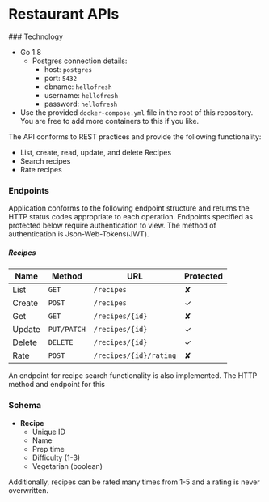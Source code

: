 # Restaurant APIs

### Technology

- Go 1.8
    - Postgres connection details:
        - host: `postgres`
        - port: `5432`
        - dbname: `hellofresh`
        - username: `hellofresh`
        - password: `hellofresh`
- Use the provided `docker-compose.yml` file in the root of this repository. You are free to add more containers to this if you like.


The API conforms to REST practices and provide the following functionality:

- List, create, read, update, and delete Recipes
- Search recipes
- Rate recipes

### Endpoints

Application conforms to the following endpoint structure and returns the HTTP status codes appropriate to each operation. Endpoints specified as protected below require authentication to view. The method of authentication is Json-Web-Tokens(JWT).

##### Recipes

| Name   | Method      | URL                    | Protected |
| ---    | ---         | ---                    | ---       |
| List   | `GET`       | `/recipes`             | ✘         |
| Create | `POST`      | `/recipes`             | ✓         |
| Get    | `GET`       | `/recipes/{id}`        | ✘         |
| Update | `PUT/PATCH` | `/recipes/{id}`        | ✓         |
| Delete | `DELETE`    | `/recipes/{id}`        | ✓         |
| Rate   | `POST`      | `/recipes/{id}/rating` | ✘         |

An endpoint for recipe search functionality is also implemented. The HTTP method and endpoint for this 

### Schema

- **Recipe**
    - Unique ID
    - Name
    - Prep time
    - Difficulty (1-3)
    - Vegetarian (boolean)

Additionally, recipes can be rated many times from 1-5 and a rating is never overwritten.


